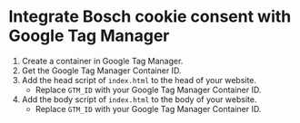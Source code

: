 # Integrate Bosch cookie consent with Google Tag Manager

1. Create a container in Google Tag Manager.
2. Get the Google Tag Manager Container ID.
3. Add the head script of `index.html` to the head of your website.
    - Replace `GTM_ID` with your Google Tag Manager Container ID.
4. Add the body script of `index.html` to the body of your website.
    - Replace `GTM_ID` with your Google Tag Manager Container ID.
